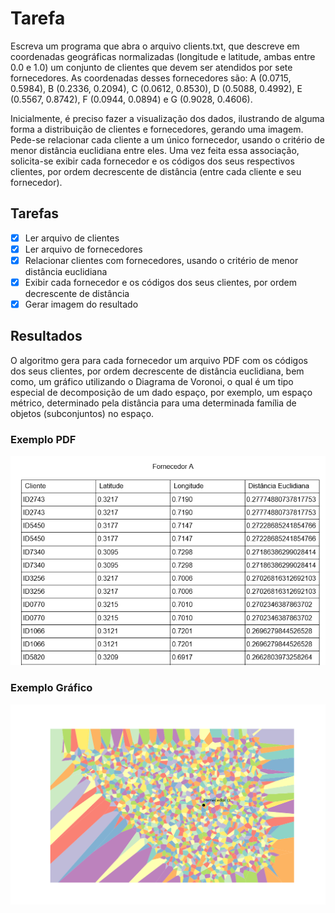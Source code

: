 # Tarefa

Escreva um programa que abra o arquivo clients.txt, que descreve em coordenadas geográficas normalizadas (longitude e latitude, ambas entre 0.0 e 1.0) um conjunto de clientes que devem ser atendidos por sete fornecedores. As coordenadas desses fornecedores são: A (0.0715, 0.5984), B (0.2336, 0.2094), C (0.0612, 0.8530), D (0.5088, 0.4992), E (0.5567, 0.8742), F (0.0944, 0.0894) e G (0.9028, 0.4606).

Inicialmente, é preciso fazer a visualização dos dados, ilustrando de alguma forma a distribuição de clientes e fornecedores, gerando uma imagem. Pede-se relacionar cada cliente a um único fornecedor, usando o critério de menor distância euclidiana entre eles. Uma vez feita essa associação, solicita-se exibir cada fornecedor e os códigos dos seus respectivos clientes, por ordem decrescente de distância (entre cada cliente e seu fornecedor).

## Tarefas
- [x] Ler arquivo de clientes
- [x] Ler arquivo de fornecedores
- [x] Relacionar clientes com fornecedores, usando o critério de menor distância euclidiana
- [x] Exibir cada fornecedor e os códigos dos seus clientes, por ordem decrescente de distância
- [x] Gerar imagem do resultado

## Resultados

O algoritmo gera para cada fornecedor um arquivo PDF com os códigos dos seus clientes, por ordem decrescente de distância euclidiana, bem como, um gráfico utilizando o Diagrama de Voronoi, o qual é um tipo especial de decomposição de um dado espaço, por exemplo, um espaço métrico, determinado pela distância para uma determinada família de objetos (subconjuntos) no espaço.

### Exemplo PDF

<img src="https://raw.githubusercontent.com/faizaleticia/third-project/master/assets/example/pdf.png?token=AHCXPPVB7LT2RJNT62SKDXS66KGUW" alt="PDF Example">

### Exemplo Gráfico

<img src="https://raw.githubusercontent.com/faizaleticia/third-project/master/assets/example/graph.png?token=AHCXPPWBBGLJQWNQMXROMFC66KG2K" alt="Graph Example">

